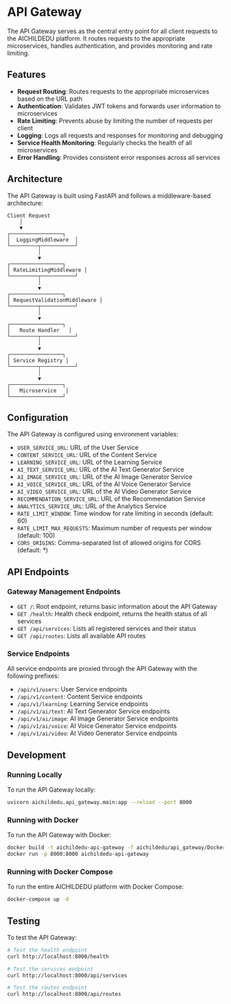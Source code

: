 # API Gateway

The API Gateway serves as the central entry point for all client requests to the AICHILDEDU platform. It routes requests to the appropriate microservices, handles authentication, and provides monitoring and rate limiting.

## Features

- **Request Routing**: Routes requests to the appropriate microservices based on the URL path
- **Authentication**: Validates JWT tokens and forwards user information to microservices
- **Rate Limiting**: Prevents abuse by limiting the number of requests per client
- **Logging**: Logs all requests and responses for monitoring and debugging
- **Service Health Monitoring**: Regularly checks the health of all microservices
- **Error Handling**: Provides consistent error responses across all services

## Architecture

The API Gateway is built using FastAPI and follows a middleware-based architecture:

```
Client Request
    │
    ▼
┌─────────────────┐
│  LoggingMiddleware  │
└─────────┬───────────┘
          │
          ▼
┌─────────────────┐
│ RateLimitingMiddleware │
└─────────┬───────────┘
          │
          ▼
┌─────────────────┐
│ RequestValidationMiddleware │
└─────────┬───────────┘
          │
          ▼
┌─────────────────┐
│   Route Handler   │
└─────────┬───────────┘
          │
          ▼
┌─────────────────┐
│ Service Registry │
└─────────┬───────────┘
          │
          ▼
┌─────────────────┐
│   Microservice   │
└─────────────────┘
```

## Configuration

The API Gateway is configured using environment variables:

- `USER_SERVICE_URL`: URL of the User Service
- `CONTENT_SERVICE_URL`: URL of the Content Service
- `LEARNING_SERVICE_URL`: URL of the Learning Service
- `AI_TEXT_SERVICE_URL`: URL of the AI Text Generator Service
- `AI_IMAGE_SERVICE_URL`: URL of the AI Image Generator Service
- `AI_VOICE_SERVICE_URL`: URL of the AI Voice Generator Service
- `AI_VIDEO_SERVICE_URL`: URL of the AI Video Generator Service
- `RECOMMENDATION_SERVICE_URL`: URL of the Recommendation Service
- `ANALYTICS_SERVICE_URL`: URL of the Analytics Service
- `RATE_LIMIT_WINDOW`: Time window for rate limiting in seconds (default: 60)
- `RATE_LIMIT_MAX_REQUESTS`: Maximum number of requests per window (default: 100)
- `CORS_ORIGINS`: Comma-separated list of allowed origins for CORS (default: *)

## API Endpoints

### Gateway Management Endpoints

- `GET /`: Root endpoint, returns basic information about the API Gateway
- `GET /health`: Health check endpoint, returns the health status of all services
- `GET /api/services`: Lists all registered services and their status
- `GET /api/routes`: Lists all available API routes

### Service Endpoints

All service endpoints are proxied through the API Gateway with the following prefixes:

- `/api/v1/users`: User Service endpoints
- `/api/v1/content`: Content Service endpoints
- `/api/v1/learning`: Learning Service endpoints
- `/api/v1/ai/text`: AI Text Generator Service endpoints
- `/api/v1/ai/image`: AI Image Generator Service endpoints
- `/api/v1/ai/voice`: AI Voice Generator Service endpoints
- `/api/v1/ai/video`: AI Video Generator Service endpoints

## Development

### Running Locally

To run the API Gateway locally:

```bash
uvicorn aichildedu.api_gateway.main:app --reload --port 8000
```

### Running with Docker

To run the API Gateway with Docker:

```bash
docker build -t aichildedu-api-gateway -f aichildedu/api_gateway/Dockerfile .
docker run -p 8000:8000 aichildedu-api-gateway
```

### Running with Docker Compose

To run the entire AICHILDEDU platform with Docker Compose:

```bash
docker-compose up -d
```

## Testing

To test the API Gateway:

```bash
# Test the health endpoint
curl http://localhost:8000/health

# Test the services endpoint
curl http://localhost:8000/api/services

# Test the routes endpoint
curl http://localhost:8000/api/routes
``` 